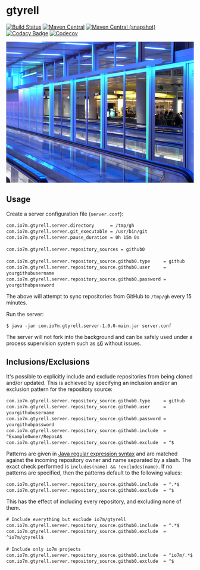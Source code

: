 gtyrell
===

[![Build Status](https://img.shields.io/travis/io7m/gtyrell.svg?style=flat-square)](https://travis-ci.org/io7m/gtyrell)
[![Maven Central](https://img.shields.io/maven-central/v/com.io7m.gtyrell/com.io7m.gtyrell.svg?style=flat-square)](http://search.maven.org/#search%7Cga%7C1%7Cg%3A%22com.io7m.gtyrell%22)
[![Maven Central (snapshot)](https://img.shields.io/nexus/s/https/oss.sonatype.org/com.io7m.gtyrell/com.io7m.gtyrell.svg?style=flat-square)](https://oss.sonatype.org/content/repositories/snapshots/com/io7m/gtyrell/)
[![Codacy Badge](https://img.shields.io/codacy/grade/1a59ea6bf43c4f5896a3b0195037be64.svg?style=flat-square)](https://www.codacy.com/app/github_79/gtyrell?utm_source=github.com&amp;utm_medium=referral&amp;utm_content=io7m/gtyrell&amp;utm_campaign=Badge_Grade)
[![Codecov](https://img.shields.io/codecov/c/github/io7m/gtyrell.svg?style=flat-square)](https://codecov.io/gh/io7m/gtyrell)

![gtyrell](./src/site/resources/gtyrell.jpg?raw=true)

## Usage

Create a server configuration file (`server.conf`):

```
com.io7m.gtyrell.server.directory      = /tmp/gh
com.io7m.gtyrell.server.git_executable = /usr/bin/git
com.io7m.gtyrell.server.pause_duration = 0h 15m 0s

com.io7m.gtyrell.server.repository_sources = github0

com.io7m.gtyrell.server.repository_source.github0.type     = github
com.io7m.gtyrell.server.repository_source.github0.user     = yourgithubusername
com.io7m.gtyrell.server.repository_source.github0.password = yourgithubpassword
```

The above will attempt to sync repositories from GitHub to `/tmp/gh`
every 15 minutes.

Run the server:

```
$ java -jar com.io7m.gtyrell.server-1.0.0-main.jar server.conf
```

The server will not fork into the background and can be safely used under
a process supervision system such as [s6](http://www.skarnet.org/software/s6/)
without issues.

## Inclusions/Exclusions

It's possible to explicitly include and exclude repositories from being
cloned and/or updated. This is achieved by specifying an inclusion
and/or an exclusion pattern for the repository source:

```
com.io7m.gtyrell.server.repository_source.github0.type     = github
com.io7m.gtyrell.server.repository_source.github0.user     = yourgithubusername
com.io7m.gtyrell.server.repository_source.github0.password = yourgithubpassword
com.io7m.gtyrell.server.repository_source.github0.include  = ^ExampleOwner/ReposA$
com.io7m.gtyrell.server.repository_source.github0.exclude  = ^$
```

Patterns are given in [Java regular expression syntax](https://docs.oracle.com/javase/9/docs/api/java/util/regex/Pattern.html)
and are matched against the incoming repository owner and name separated by a slash.
The exact check performed is `includes(name) && !excludes(name)`.
If no patterns are specified, then the patterns default to the following values:

```
com.io7m.gtyrell.server.repository_source.github0.include  = ^.*$
com.io7m.gtyrell.server.repository_source.github0.exclude  = ^$
```

This has the effect of including every repository, and excluding none of them.

```
# Include everything but exclude io7m/gtyrell
com.io7m.gtyrell.server.repository_source.github0.include  = ^.*$
com.io7m.gtyrell.server.repository_source.github0.exclude  = ^io7m/gtyrell$

# Include only io7m projects
com.io7m.gtyrell.server.repository_source.github0.include  = ^io7m/.*$
com.io7m.gtyrell.server.repository_source.github0.exclude  = ^$
```

